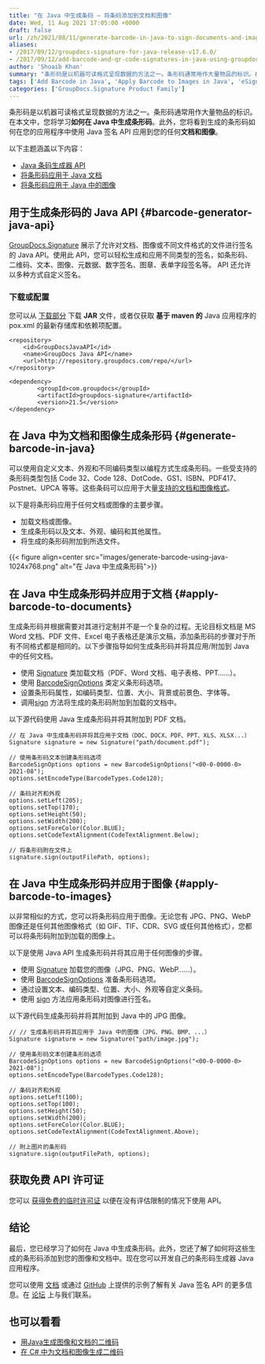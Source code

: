 ```yaml
---
title: "在 Java 中生成条码 – 将条码添加到文档和图像"
date: Wed, 11 Aug 2021 17:05:00 +0000
draft: false
url: /zh/2021/08/11/generate-barcode-in-java-to-sign-documents-and-images/
aliases:
- /2017/09/12/groupdocs-signature-for-java-release-v17.6.0/
- /2017/09/12/add-barcode-and-qr-code-signatures-in-java-using-groupdocs-signature/
author: 'Shoaib Khan'
summary: "条形码是以机器可读格式呈现数据的方法之一。条形码通常用作大量物品的标识。在本文中，您将学习**如何在 Java 中生成条形码**。此外，您将看到生成的条形码如何在您的应用程序中使用 Java 签名 API 应用于您的任何**文档和图像**。"
tags: ['Add Barcode in Java', 'Apply Barcode to Images in Java', 'eSigning with Java', 'Generate Barcode in Java', 'Sign Documents in Java', 'Sign Documents with Barcode in Java', 'Sign Images with Barcode in Java']
categories: ['GroupDocs.Signature Product Family']
---
```


条形码是以机器可读格式呈现数据的方法之一。条形码通常用作大量物品的标识。在本文中，您将学习**如何在 Java 中生成条形码**。此外，您将看到生成的条形码如何在您的应用程序中使用 Java 签名 API 应用到您的任何**文档和图像**。

以下主题涵盖以下内容：

* [Java 条码生成器 API][1]
* [将条形码应用于 Java 文档][2]
* [将条形码应用于 Java 中的图像][3]

## 用于生成条形码的 Java API {#barcode-generator-java-api}

[GroupDocs.Signature][4] 展示了允许对文档、图像或不同文件格式的文件进行签名的 Java API。使用此 API，您可以轻松生成和应用不同类型的签名，如条形码、二维码、文本、图像、元数据、数字签名、图章、表单字段签名等。 API 还允许以多种方式自定义签名。

### 下载或配置

您可以从 [下载部分][5] 下载 **JAR** 文件，或者仅获取 **基于 maven 的** Java 应用程序的 pox.xml 的最新存储库和依赖项配置。

```
<repository>
	<id>GroupDocsJavaAPI</id>
	<name>GroupDocs Java API</name>
	<url>http://repository.groupdocs.com/repo/</url>
</repository>
```
```
<dependency>
        <groupId>com.groupdocs</groupId>
        <artifactId>groupdocs-signature</artifactId>
        <version>21.5</version> 
</dependency>
```

## 在 Java 中为文档和图像生成条形码 {#generate-barcode-in-java}

可以使用自定义文本、外观和不同编码类型以编程方式生成条形码。一些受支持的条形码类型包括 Code 32、Code 128、DotCode、GS1、ISBN、PDF417、Postnet、UPCA 等等。这些条码可以应用于大量[支持的文档和图像格式][6]。

以下是将条形码应用于任何文档或图像的主要步骤。

* 加载文档或图像。
* 生成条形码以及文本、外观、编码和其他属性。
* 将生成的条形码附加到所选文件。



{{< figure align=center src="images/generate-barcode-using-java-1024x768.png" alt="在 Java 中生成条形码">}}


## 在 Java 中生成条形码并应用于文档 {#apply-barcode-to-documents}

生成条形码并根据需要对其进行定制并不是一个复杂的过程。无论目标文档是 MS Word 文档、PDF 文件、Excel 电子表格还是演示文稿，添加条形码的步骤对于所有不同格式都是相同的。以下步骤指导如何生成条形码并将其应用/附加到 Java 中的任何文档。

* 使用 [Signature][7] 类加载文档（PDF、Word 文档、电子表格、PPT……）。
* 使用 [BarcodeSignOptions][8] 类定义条形码选项。
* 设置条形码属性，如编码类型、位置、大小、背景或前景色、字体等。
* 调用[sign][9] 方法将生成的条形码附加到加载的文档中。

以下源代码使用 Java 生成条形码并将其附加到 PDF 文档。

```
// 在 Java 中生成条形码并将其应用于文档（DOC、DOCX、PDF、PPT、XLS、XLSX...）
Signature signature = new Signature("path/document.pdf");

// 使用条形码文本创建条形码选项
BarcodeSignOptions options = new BarcodeSignOptions("<00-0-0000-0> 2021-08");
options.setEncodeType(BarcodeTypes.Code128);

// 条码对齐和外观
options.setLeft(205);
options.setTop(170);
options.setHeight(50);
options.setWidth(200);
options.setForeColor(Color.BLUE);
options.setCodeTextAlignment(CodeTextAlignment.Below);

// 将条形码附在文件上
signature.sign(outputFilePath, options);
```

## 在 Java 中生成条形码并应用于图像 {#apply-barcode-to-images}

以非常相似的方式，您可以将条形码应用于图像。无论您有 JPG、PNG、WebP 图像还是任何其他图像格式（如 GIF、TIF、CDR、SVG 或任何其他格式），您都可以将条形码附加到加载的图像上。

以下是使用 Java API 生成条形码并将其应用于任何图像的步骤。

* 使用 [Signature][10] 加载您的图像（JPG、PNG、WebP……）。
* 使用 [BarcodeSignOptions][11] 准备条形码选项。
* 通过设置文本、编码类型、位置、大小、外观等自定义条码。
* 使用 [sign][12] 方法应用条形码对图像进行签名。

以下源代码生成条形码并将其附加到 Java 中的 JPG 图像。

```
// // 生成条形码并将其应用于 Java 中的图像（JPG、PNG、BMP、...）
Signature signature = new Signature("path/image.jpg");

// 使用条形码文本创建条形码选项
BarcodeSignOptions options = new BarcodeSignOptions("<00-0-0000-0> 2021-08");
options.setEncodeType(BarcodeTypes.Code128);

// 条码对齐和外观
options.setLeft(100);
options.setTop(100);
options.setHeight(50);
options.setWidth(200);
options.setForeColor(Color.BLUE);
options.setCodeTextAlignment(CodeTextAlignment.Above);

// 附上图片的条形码
signature.sign(outputFilePath, options);
```

## 获取免费 API 许可证

您可以 [获得免费的临时许可证][13] 以便在没有评估限制的情况下使用 API。

## 结论

最后，您已经学习了如何在 Java 中生成条形码。此外，您还了解了如何将这些生成的条形码添加到您的图像和文档中。现在您可以开发自己的条形码生成器 Java 应用程序。

您可以使用 [文档][14] 或通过 [GitHub][15] 上提供的示例了解有关 Java 签名 API 的更多信息。在 [论坛][16] 上与我们联系。

## 也可以看看

* [用Java生成图像和文档的二维码][17]
* [在 C# 中为文档和图像生成二维码][18]







[1]: #barcode-generator-java-api
[2]: #apply-barcode-to-documents
[3]: #apply-barcode-to-images
[4]: https://products.groupdocs.com/signature/
[5]: https://downloads.groupdocs.com/signature
[6]: https://docs.groupdocs.com/signature/java/supported-document-formats/
[7]: https://apireference.groupdocs.com/java/signature/com.groupdocs.signature/Signature
[8]: https://apireference.groupdocs.com/signature/java/com.groupdocs.signature.options.sign/BarcodeSignOptions
[9]: https://apireference.groupdocs.com/signature/java/com.groupdocs.signature/Signature#sign(java.io.OutputStream,%20com.groupdocs.signature.options.sign.SignOptions)
[10]: https://apireference.groupdocs.com/java/signature/com.groupdocs.signature/Signature
[11]: https://apireference.groupdocs.com/signature/java/com.groupdocs.signature.options.sign/BarcodeSignOptions
[12]: https://apireference.groupdocs.com/signature/java/com.groupdocs.signature/Signature#sign(java.io.OutputStream,%20com.groupdocs.signature.options.sign.SignOptions)
[13]: https://purchase.groupdocs.com/temporary-license
[14]: https://docs.groupdocs.com/signature/java/
[15]: https://github.com/groupdocs-signature
[16]: https://forum.groupdocs.com/
[17]: https://blog.groupdocs.com/2021/02/19/generate-qr-codes-in-java-to-sign-documents-and-images/
[18]: https://blog.groupdocs.com/2021/01/27/generate-qr-codes-in-csharp-to-sign-documents-and-images/


